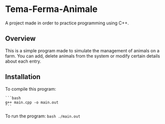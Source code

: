 
# Tema-Ferma-Animale

A project made in order to practice programming using C++.

## Overview

This is a simple program made to simulate the management of animals on a farm.
You can add, delete animals from the system or modify certain details about each entry.

## Installation

To compile this program:

    ```bash
    g++ main.cpp -o main.out
    ```

To run the program:
    ```bash
    ./main.out
    ```
